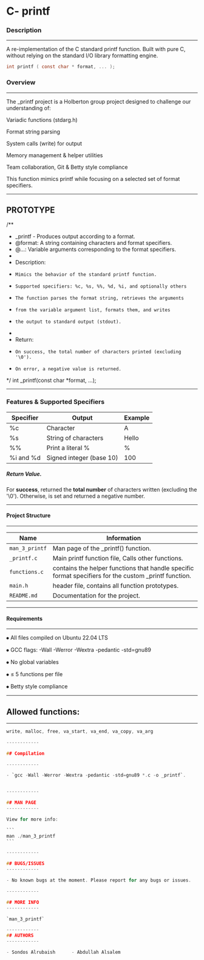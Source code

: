 # C- printf

### Description

------------


A re-implementation of the C standard printf function.
Built with pure C, without relying on the standard I/O library formatting engine.

```` c
int printf ( const char * format, ... );
````

### Overview

------------


The _printf project is a Holberton group project designed to challenge our understanding of:

Variadic functions (stdarg.h)

Format string parsing

System calls (write) for output

Memory management & helper utilities

Team collaboration, Git & Betty style compliance

This function mimics printf while focusing on a selected set of format specifiers.

------------
## PROTOTYPE

/**
 * _printf - Produces output according to a format.
 * @format: A string containing characters and format specifiers.
 * @...:    Variable arguments corresponding to the format specifiers.
 *
 * Description: 
 *     Mimics the behavior of the standard printf function.
 *     Supported specifiers: %c, %s, %%, %d, %i, and optionally others
 *     The function parses the format string, retrieves the arguments 
 *     from the variable argument list, formats them, and writes 
 *     the output to standard output (stdout).
 *
 * Return: 
 *     On success, the total number of characters printed (excluding '\0').
 *     On error, a negative value is returned.
 */
int _printf(const char *format, ...);


------------
### Features & Supported Specifiers

 Specifier | Output | Example
------------ | ------------- |-----------
 %c | Character | A
 %s | String of characters | Hello
 %% | Print a literal % | %
  %i and %d | Signed integer (base 10) | 100 
##### Return Value.
For **success**, returned the **total number** of characters written (excluding the '\0').
Otherwise, is set and returned a negative number.


------------

#### Project Structure


------------

|Name            |Information                    |             
|----------------|-------------------------------|
|`man_3_printf`|Man page of the _printf() function.|
|`_printf.c`|Main printf function file, Calls other functions.|
|`functions.c` | contains the helper functions that handle specific format specifiers for the custom _printf function. |
|`main.h` | header file, contains all function prototypes. | 
|`README.md` | Documentation for the project. |

------------
#### Requirements


------------

⦁	All files compiled on Ubuntu 22.04 LTS

⦁	GCC flags: -Wall -Werror -Wextra -pedantic -std=gnu89

⦁	No global variables

⦁	≤ 5 functions per file

⦁	Betty style compliance

------------

## Allowed functions:

------------

````c
write, malloc, free, va_start, va_end, va_copy, va_arg

------------

## Compilation

------------

- `gcc -Wall -Werror -Wextra -pedantic -std=gnu89 *.c -o _printf`.


------------

## MAN PAGE
------------

View for more info:

```
man ./man_3_printf
```

------------

## BUGS/ISSUES
------------

- No known bugs at the moment. Please report for any bugs or issues.

------------

## MORE INFO
------------

`man_3_printf`

------------
## AUTHORS
------------

- Sondos Alrubaish      - Abdullah Alsalem
